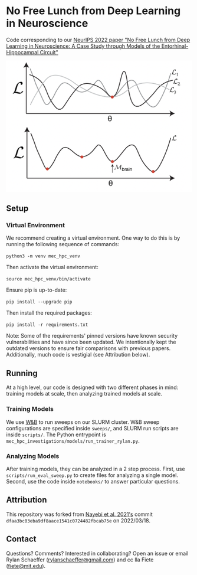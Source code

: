 # No Free Lunch from Deep Learning in Neuroscience

Code corresponding to our [NeurIPS 2022 paper "No Free Lunch from Deep Learning in Neuroscience: A Case Study through Models of the Entorhinal-Hippocampal Circuit"](https://openreview.net/forum?id=syU-XvinTI1)

![](figures/08_wrap_up_figure.png)

## Setup

### Virtual Environment

We recommend creating a virtual environment. One way to do this is by running the 
following sequence of commands:

`python3 -m venv mec_hpc_venv`

Then activate the virtual environment:

`source mec_hpc_venv/bin/activate`

Ensure pip is up-to-date:

`pip install --upgrade pip`

Then install the required packages:

`pip install -r requirements.txt`

Note: Some of the requirements' pinned versions have known security vulnerabilities and have since
been updated. We intentionally kept the outdated versions to ensure fair comparisons with previous
papers. Additionally, much code is vestigial (see Attribution below).

## Running

At a high level, our code is designed with two different phases in mind: training models at scale,
then analyzing trained models at scale.

### Training Models

We use [W&B](wandb.ai/) to run sweeps on our SLURM cluster. W&B sweep configurations are specified inside `sweeps/`,
and SLURM run scripts are inside `scripts/`. The Python entrypoint is `mec_hpc_investigations/models/run_trainer_rylan.py`.

### Analyzing Models

After training models, they can be analyzed in a 2 step process. First, use `scripts/run_eval_sweep.py`
to create files for analyzing a single model. Second, use the code inside `notebooks/` to answer
particular questions.

## Attribution

This repository was forked from [Nayebi et al. 2021's](https://proceedings.neurips.cc/paper/2021/hash/656f0dbf9392657eed7feefc486781fb-Abstract.html)
commit `dfaa3bc03eba9df8aace1541c0724482fbcab75e` on 2022/03/18.

## Contact

Questions? Comments? Interested in collaborating? Open an issue or 
email Rylan Schaeffer (rylanschaeffer@gmail.com) and cc Ila Fiete (fiete@mit.edu).
